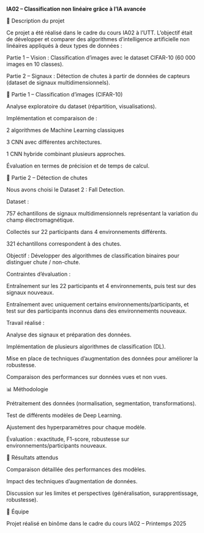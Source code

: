 **IA02 – Classification non linéaire grâce à l’IA avancée**

📌 Description du projet

Ce projet a été réalisé dans le cadre du cours IA02 à l’UTT.
L’objectif était de développer et comparer des algorithmes d’intelligence artificielle non linéaires appliqués à deux types de données :

Partie 1 – Vision : Classification d’images avec le dataset CIFAR-10 (60 000 images en 10 classes).

Partie 2 – Signaux : Détection de chutes à partir de données de capteurs (dataset de signaux multidimensionnels).

🧩 Partie 1 – Classification d’images (CIFAR-10)

Analyse exploratoire du dataset (répartition, visualisations).

Implémentation et comparaison de :

2 algorithmes de Machine Learning classiques 

3 CNN avec différentes architectures.

1 CNN hybride combinant plusieurs approches.

Évaluation en termes de précision et de temps de calcul.

🧩 Partie 2 – Détection de chutes

Nous avons choisi le Dataset 2 : Fall Detection.

Dataset :

757 échantillons de signaux multidimensionnels représentant la variation du champ électromagnétique.

Collectés sur 22 participants dans 4 environnements différents.

321 échantillons correspondent à des chutes.

Objectif : Développer des algorithmes de classification binaires pour distinguer chute / non-chute.

Contraintes d’évaluation :

Entraînement sur les 22 participants et 4 environnements, puis test sur des signaux nouveaux.

Entraînement avec uniquement certains environnements/participants, et test sur des participants inconnus dans des environnements nouveaux.

Travail réalisé :

Analyse des signaux et préparation des données.

Implémentation de plusieurs algorithmes de classification (DL).

Mise en place de techniques d’augmentation des données pour améliorer la robustesse.

Comparaison des performances sur données vues et non vues.

📊 Méthodologie

Prétraitement des données (normalisation, segmentation, transformations).

Test de différents modèles de Deep Learning.

Ajustement des hyperparamètres pour chaque modèle.

Évaluation : exactitude, F1-score, robustesse sur environnements/participants nouveaux.

🚀 Résultats attendus

Comparaison détaillée des performances des modèles.

Impact des techniques d’augmentation de données.

Discussion sur les limites et perspectives (généralisation, surapprentissage, robustesse).

👥 Équipe

Projet réalisé en binôme dans le cadre du cours IA02 – Printemps 2025
